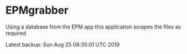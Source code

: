 # EPMgrabber
Using a database from the EPM app this application scrapes the files as required


Latest backup: Sun Aug 25 06:35:01 UTC 2019

